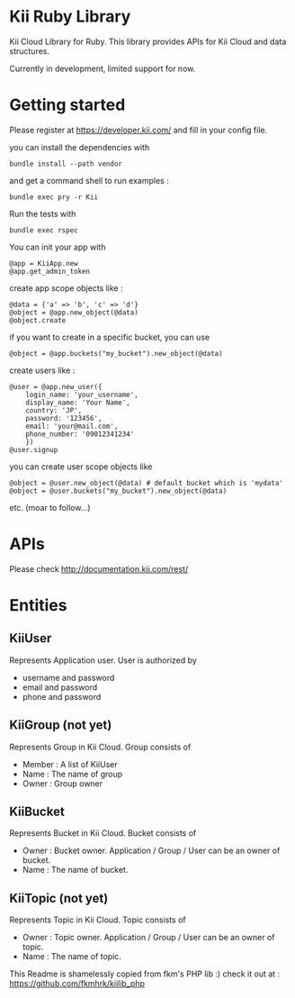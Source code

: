 Kii Ruby Library
==========

Kii Cloud Library for Ruby. This library provides APIs for Kii Cloud and data structures.

Currently in development, limited support for now.

Getting started
===============

Please register at https://developer.kii.com/ and fill in your config file.

you can install the dependencies with

    bundle install --path vendor

and get a command shell to run examples :

    bundle exec pry -r Kii

Run the tests with

    bundle exec rspec


You can init your app with


    @app = KiiApp.new
	@app.get_admin_token


create app scope objects like :

    @data = {'a' => 'b', 'c' => 'd'}
	@object = @app.new_object(@data)
	@object.create

if you want to create in a specific bucket, you can use

	@object = @app.buckets("my_bucket").new_object(@data)
	
create users like :

    @user = @app.new_user({
	    login_name: 'your_username',
		display_name: 'Your Name',
		country: 'JP',
        password: '123456',
        email: 'your@mail.com',
        phone_number: '09012341234'
        })
	@user.signup

you can create user scope objects like

	@object = @user.new_object(@data) # default bucket which is 'mydata'
	@object = @user.buckets("my_bucket").new_object(@data)


etc. (moar to follow...)
					

APIs
====

Please check http://documentation.kii.com/rest/

Entities
========

KiiUser
-------
Represents Application user. User is authorized by
- username and password
- email and password
- phone and password

KiiGroup (not yet)
--------
Represents Group in Kii Cloud. Group consists of
- Member : A list of KiiUser
- Name : The name of group
- Owner : Group owner

KiiBucket
---------
Represents Bucket in Kii Cloud. Bucket consists of
- Owner : Bucket owner. Application / Group / User can be an owner of bucket.
- Name : The name of bucket.

KiiTopic (not yet)
---------
Represents Topic in Kii Cloud. Topic consists of
- Owner : Topic owner. Application / Group / User can be an owner of topic.
- Name : The name of topic.

This Readme is shamelessly copied from fkm's PHP lib :) check it out at :
https://github.com/fkmhrk/kiilib_php
